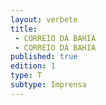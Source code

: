 ```yaml
---
layout: verbete
title:
 - CORREIO DA BAHIA
 - CORREIO DA BAHIA
published: true
edition: 1  
type: T
subtype: Imprensa
---
```


